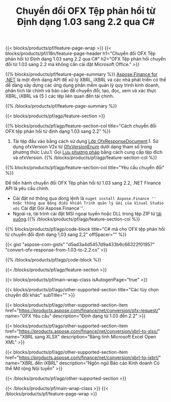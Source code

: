 ﻿---
title: Chuyển đổi OFX Tệp phản hồi từ Định dạng 1.03 sang 2.2 qua C#
description: Mã mẫu cho chuyển đổi OFX tệp yêu cầu từ 1,03 sang 2,2 C#. Sử dụng API mã mẫu cho yêu cầu chuyển đổi hàng loạt OFX trong các ứng dụng dựa trên .NET. 
url: /vi/net/conversion/ofx-response/
family: finance
platformtag: net
feature: conversion
informat: OFX Response 1.03
outformat: OFX Response 2.2
otherformats: OFX Response
---
{{< blocks/products/pf/feature-page-wrap >}}
{{< blocks/products/pf/i18n/feature-page-header h1="Chuyển đổi OFX Tệp phản hồi từ Định dạng 1.03 sang 2.2 qua C#" h2="OFX Tệp phản hồi chuyển đổi từ 1.03 sang 2.2 mà không cần cài đặt Microsoft Office." >}}

{{% blocks/products/pf/feature-page-summary %}}
[Aspose.Finance for .NET](https://products.aspose.com/finance/net/) là một định dạng API để xử lý XBRL, iXBRL và các nhà phát triển có thể dễ dàng xây dựng các ứng dụng phần mềm quản lý quy trình kinh doanh, phân tích tài chính và báo cáo để chuyển đổi, tạo, đọc, xem và xác thực XBRL, iXBRL và {5 } các tệp liên quan đến tài chính. 

{{% /blocks/products/pf/feature-page-summary %}}

{{< blocks/products/pf/agp/feature-section >}}

{{% blocks/products/pf/agp/feature-section-col title="Cách chuyển đổi OFX tệp phản hồi từ định dạng 1.03 sang 2.2" %}}
1. Tải tệp đầu vào bằng cách sử dụng [Lớp OfxResponseDocument](https://apireference.aspose.com/finance/net/aspose.finance.ofx/ofxresponsedocument).1. Sử dụng ofxVersion V2x từ [OfxVersionEnum](https://apireference.aspose.com/finance/net/aspose.finance.ofx/ofxversionenum) dưới dạng tham số trong phương thức Lưu.1. Gọi [Lưu phương pháp](https://apireference.aspose.com/finance/net/aspose.finance.ofx/ofxresponsedocument/methods/save) bằng cách cung cấp tệp đích và ofxVersion.
{{% /blocks/products/pf/agp/feature-section-col %}}

{{% blocks/products/pf/agp/feature-section-col title="Yêu cầu chuyển đổi" %}}

Để tiến hành chuyển đổi OFX Tệp phản hồi từ 1.03 sang 2.2, .NET Finance API là yêu cầu chính.
- Cài đặt nó thông qua dòng lệnh là `` nuget install Aspose.Finance '' hoặc thông qua Bảng điều khiển Trình quản lý Gói của Visual Studio với `` Cài đặt Gói Aspose.Finance ''.
- Ngoài ra, tải trình cài đặt MSI ngoại tuyến hoặc DLL trong tệp ZIP từ [tải xuống](https://downloads.aspose.com/finance/net).{{% /blocks/products/pf/agp/feature-section-col %}}

{{% blocks/products/pf/agp/code-block title="C# mã cho OFX tệp phản hồi từ chuyển đổi định dạng 1,03 sang 2,2" offSpacer="" %}}

{{< gist "aspose-com-gists" "d5ad3a4d5457d9a433b6c66322f01957" "convert-ofx-response-from-1.03-to-2.2.cs" >}}

{{% /blocks/products/pf/agp/code-block %}}

{{< /blocks/products/pf/agp/feature-section >}}

{{< blocks/products/pf/main-wrap-class isAutogenPage="true" >}}

{{< blocks/products/pf/agp/other-supported-section title="Các tùy chọn chuyển đổi khác" subTitle="" >}}

{{< blocks/products/pf/agp/other-supported-section-item href="https://products.aspose.com/finance/net/conversion/ofx-request/" name="OFX Yêu cầu" description="Định dạng từ 1.03 đến 2.2" >}}

{{< blocks/products/pf/agp/other-supported-section-item href="https://products.aspose.com/finance/net/conversion/xbrl-to-xlsx/" name="XBRL sang XLSX" description="Bảng tính Microsoft Excel Open XML" >}}

{{< blocks/products/pf/agp/other-supported-section-item href="https://products.aspose.com/finance/net/conversion/xbrl-to-ixbrl/" name="XBRL đến iXBRL" description="Ngôn ngữ Báo cáo Kinh doanh Có thể Mở rộng Nội tuyến" >}}

{{< /blocks/products/pf/agp/other-supported-section >}}

{{< /blocks/products/pf/main-wrap-class >}}
{{< /blocks/products/pf/feature-page-wrap >}}